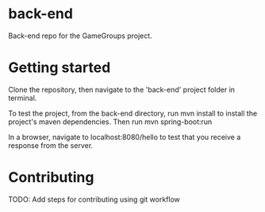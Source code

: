 # back-end
Back-end repo for the GameGroups project.

# Getting started
Clone the repository, then navigate to the 'back-end' project folder in terminal.

To test the project, from the back-end directory, run mvn install to install the project's maven dependencies. Then run mvn spring-boot:run

In a browser, navigate to localhost:8080/hello to test that you receive a response from the server.

# Contributing

TODO: Add steps for contributing using git workflow
